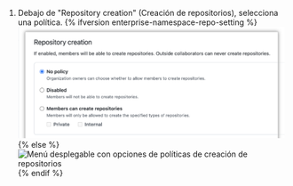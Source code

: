 1. Debajo de "Repository creation" (Creación de repositorios), selecciona una política.
  {% ifversion enterprise-namespace-repo-setting %}
    ![Menú desplegable con opciones de políticas de creación de repositorios](/assets/images/help/business-accounts/restrict-personal-namespace-setting.png)
  {% else %}
    ![Menú desplegable con opciones de políticas de creación de repositorios](/assets/images/help/business-accounts/repository-creation-policy-drop-down.png)
  {% endif %}
